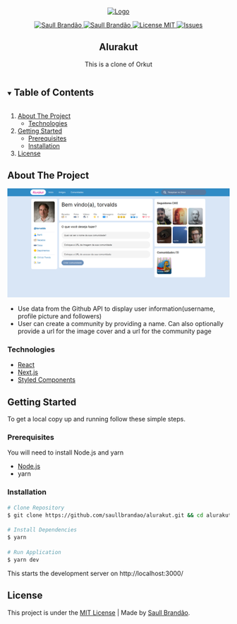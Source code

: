 <!-- PROJECT LOGO -->
<br />
<p align="center">
  <a href="https://alurakut-saullbrandao.vercel.app/" target="_blank">
    <img src="https://alurakut.vercel.app/logo.svg" alt="Logo" width="335" height="80">
  </a>

  <p align="center">
    <a href="https://www.twitter.com/saullbrandao/">
      <img alt="Saull Brandão" src="https://img.shields.io/badge/-saullbrandao-1DA1F2?style=flat&logo=Twitter&logoColor=white" />
    </a>
    <a href="https://www.linkedin.com/in/saullbrandao/">
      <img alt="Saull Brandão" src="https://img.shields.io/badge/-saullbrandao-0A66C2?style=flat&logo=Linkedin&logoColor=white" />
    </a>
    <a href="./LICENSE">
      <img alt="License MIT" src="https://img.shields.io/github/license/saullbrandao/alurakut" />
    </a>
    <a href="https://github.com/saullbrandao/alurakut/issues">
    <img alt="Issues" src="https://img.shields.io/github/issues/saullbrandao/alurakut" />
    </a>
  </p>
  <h2 align="center">Alurakut</h2>

  <p align="center">
    This is a clone of Orkut
    <br />
    </p>
</p>

<!-- TABLE OF CONTENTS -->
<details open="open">
  <summary><h2 style="display: inline-block">Table of Contents</h2></summary>
  <ol>
    <li>
      <a href="#about-the-project">About The Project</a>
      <ul>
        <li><a href="#built-with">Technologies</a></li>
      </ul>
    </li>
    <li>
      <a href="#getting-started">Getting Started</a>
      <ul>
        <li><a href="#prerequisites">Prerequisites</a></li>
        <li><a href="#installation">Installation</a></li>
      </ul>
    </li>
    <li><a href="#license">License</a></li>
  </ol>
</details>

<!-- ABOUT THE PROJECT -->

## About The Project

![alurakut](https://raw.githubusercontent.com/saullbrandao/alurakut/main/public/demo.png)

- Use data from the Github API to display user information(username, profile
  picture and followers)
- User can create a community by providing a name. Can also optionally provide a
  url for the image cover and a url for the community page

### Technologies

- [React](https://github.com/facebook/react)
- [Next.js](https://github.com/vercel/next.js/)
- [Styled Components](https://github.com/styled-components/styled-components)

<!-- GETTING STARTED -->

## Getting Started

To get a local copy up and running follow these simple steps.

### Prerequisites

You will need to install Node.js and yarn

- [Node.js](https://nodejs.org/en/download/)
- yarn

### Installation

```sh
# Clone Repository
$ git clone https://github.com/saullbrandao/alurakut.git && cd alurakut

# Install Dependencies
$ yarn

# Run Application
$ yarn dev
```

This starts the development server on http://localhost:3000/

<!-- LICENSE -->

## License

This project is under the [MIT License](./LICENSE) | Made by
[Saull Brandão](https://www.linkedin.com/in/saullbrandao/).
